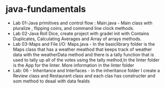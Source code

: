 # java-fundamentals
 
 * Lab 01-Java primitives and control flow :  Main.java - Main class with pluralize , flipping coins, and command line clock methods.
 * Lab 02-Java Roll Dice,  create project with gradel init with Contains Duplicates, Calculating Averages and  Array of arrays methods.
 * Lab 03-Maps and File I/O: Maps.java - In the basiclibrary folder is the Maps class that has a weather meathod that keeps track of weather data with the weatherData method and there is a tally function that is used to tally up all of the votes using the tally method,In the linter folder is the App for the linter. More information in the linter folder 
 * Lab: 06 - Inheritance and Interfaces - in the inheritance folder I create a Review class and Restaurant class and each clas has constructer and som method to deaal with data fealds